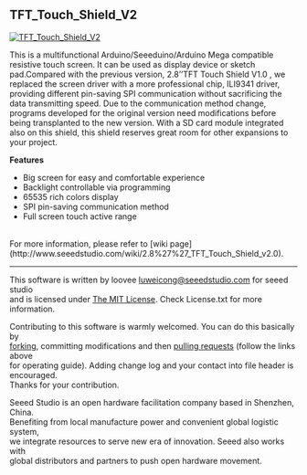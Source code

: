 TFT_Touch_Shield_V2
---------------------------------------------------------

[![TFT_Touch_Shield_V2](http://www.seeedstudio.com/depot/images/product/2.8touch%20shieldv2.jpg)](http://www.seeedstudio.com/depot/28-tft-touch-shield-v20-p-1286.html?cPath=34_36)

This is a multifunctional Arduino/Seeeduino/Arduino Mega compatible resistive touch screen. It can be used as display device or sketch pad.Compared with the previous version, 2.8’’TFT Touch Shield V1.0 , we replaced the screen driver with a more professional chip, ILI9341 driver, providing different pin-saving SPI communication without sacrificing the data transmitting speed. Due to the communication method change, programs developed for the original version need modifications before being transplanted to the new version. With a SD card module integrated also on this shield, this shield reserves great room for other expansions to your project.


**Features**

- Big screen for easy and comfortable experience
- Backlight controllable via programming
- 65535 rich colors display
- SPI pin-saving communication method
- Full screen touch active range



<br>
For more information, please refer to [wiki page](http://www.seeedstudio.com/wiki/2.8%27%27_TFT_Touch_Shield_v2.0).

    
----


This software is written by loovee [luweicong@seeedstudio.com](luweicong@seeedstudio.com "luweicong@seeedstudio.com") for seeed studio<br>
and is licensed under [The MIT License](http://opensource.org/licenses/mit-license.php). Check License.txt for more information.<br>

Contributing to this software is warmly welcomed. You can do this basically by<br>
[forking](https://help.github.com/articles/fork-a-repo), committing modifications and then [pulling requests](https://help.github.com/articles/using-pull-requests) (follow the links above<br>
for operating guide). Adding change log and your contact into file header is encouraged.<br>
Thanks for your contribution.

Seeed Studio is an open hardware facilitation company based in Shenzhen, China. <br>
Benefiting from local manufacture power and convenient global logistic system, <br>
we integrate resources to serve new era of innovation. Seeed also works with <br>
global distributors and partners to push open hardware movement.<br>

